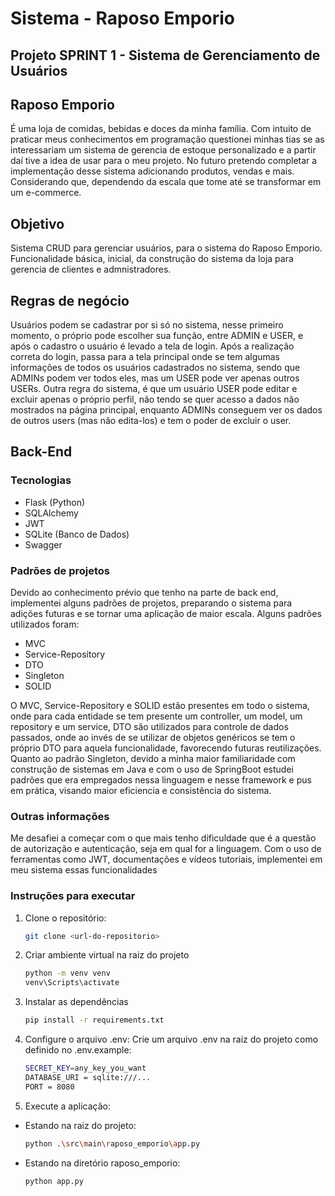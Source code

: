 # Sistema - Raposo Emporio
## Projeto SPRINT 1 - Sistema de Gerenciamento de Usuários

## Raposo Emporio
É uma loja de comidas, bebidas e doces da minha família. Com intuito de praticar meus conhecimentos em programação questionei minhas tias se as interessariam um sistema de gerencia de estoque personalizado e a partir daí tive a idea de usar para o meu projeto. No futuro pretendo completar a implementação desse sistema adicionando produtos, vendas e mais. Considerando que, dependendo da escala que tome até se transformar em um e-commerce.

## Objetivo
Sistema CRUD para gerenciar usuários, para o sistema do Raposo Emporio. Funcionalidade básica, inicial, da construção do sistema da loja para gerencia de clientes e admnistradores.

## Regras de negócio
Usuários podem se cadastrar por si só no sistema, nesse primeiro momento, o próprio pode escolher sua função, entre ADMIN e USER, e após o cadastro o usuário é levado a tela de login. Após a realização correta do login, passa para a tela principal onde se tem algumas informações de todos os usuários cadastrados no sistema, sendo que ADMINs podem ver todos eles, mas um USER pode ver apenas outros USERs. Outra regra do sistema, é que um usuário USER pode editar e excluir apenas o próprio perfil, não tendo se quer acesso a dados não mostrados na página principal, enquanto ADMINs conseguem ver os dados de outros users (mas não edita-los) e tem o poder de excluir o user.

## Back-End

### Tecnologias
- Flask (Python)
- SQLAlchemy
- JWT
- SQLite (Banco de Dados)
- Swagger

### Padrões de projetos
Devido ao conhecimento prévio que tenho na parte de back end, implementei alguns padrões de projetos, preparando o sistema para adições futuras e se tornar uma aplicação de maior escala. Alguns padrões utilizados foram:
- MVC
- Service-Repository
- DTO
- Singleton
- SOLID

O MVC, Service-Repository e SOLID estão presentes em todo o sistema, onde para cada entidade se tem presente um controller, um model, um repository e um service, DTO são utilizados para controle de dados passados, onde ao invés de se utilizar de objetos genéricos se tem o próprio DTO para aquela funcionalidade, favorecendo futuras reutilizações. Quanto ao padrão Singleton, devido a minha maior familiaridade com construção de sistemas em Java e com o uso de SpringBoot estudei padrões que era empregados nessa linguagem e nesse framework e pus em prática, visando maior eficiencia e consistência do sistema.

### Outras informações
Me desafiei a começar com o que mais tenho dificuldade que é a questão de autorização e autenticação, seja em qual for a linguagem. Com o uso de ferramentas como JWT, documentações e vídeos tutoriais, implementei em meu sistema essas funcionalidades

### Instruções para executar

1. Clone o repositório:
   ```bash
   git clone <url-do-repositorio>
    ```

2. Criar ambiente virtual na raiz do projeto
   ```bash
   python -m venv venv
   venv\Scripts\activate
   ```

3. Instalar as dependências
   ```bash
   pip install -r requirements.txt
   ```

4. Configure o arquivo .env: Crie um arquivo .env na raiz do projeto como definido no .env.example:
    ```bash
    SECRET_KEY=any_key_you_want
    DATABASE_URI = sqlite:///...
    PORT = 8080
    ```

5. Execute a aplicação:
- Estando na raiz do projeto:
    ```bash
    python .\src\main\raposo_emporio\app.py
    ```
- Estando na diretório raposo_emporio:
    ```bash
    python app.py
    ```
